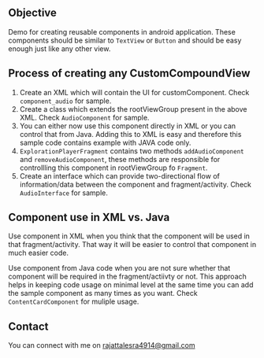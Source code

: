 ## Objective

Demo for creating reusable components in android application. These components should be similar to `TextView` or `Button` and should be easy enough just like any other view.

## Process of creating any CustomCompoundView
1. Create an XML which will contain the UI for customComponent. Check `component_audio` for sample.
2. Create a class which extends the rootViewGroup present in the above XML. Check `AudioComponent` for sample.
3. You can either now use this component directly in XML or you can control that from Java. Adding this to XML is easy and therefore this sample code contains example with JAVA code only.
4. `ExplorationPlayerFragment` contains two methods `addAudioComponent` and `removeAudioComponent`, these methods are responsible for controllling this component in rootViewGroup fo `Fragment`.
5. Create an interface which can provide two-directional flow of information/data between the component and fragment/activity. Check `AudioInterface` for sample.

## Component use in XML vs. Java
Use component in XML when you think that the component will be used in that fragment/activity. That way it will be easier to control that component in much easier code.

Use component from Java code when you are not sure whether that component will be required in the fragment/actiivty or not. This approach helps in keeping code usage on minimal level at the same time you can add the sample component as many times as you want. Check `ContentCardComponent` for muliple usage.

## Contact
You can connect with me on rajattalesra4914@gmail.com

